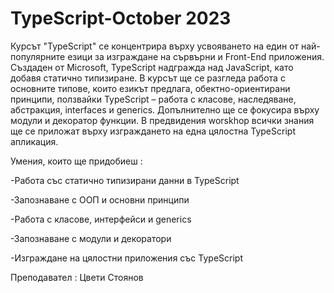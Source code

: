 # TypeScript-October 2023

Курсът "TypeScript" се концентрира върху усвояването на един от най-популярните езици за изграждане на сървърни и Front-End приложения. Създаден от Microsoft, TypeScript надгражда над JavaScript, като добавя статично типизиране. В курсът ще се разгледа работа с основните типове, които езикът предлага, обектно-ориентирани принципи, ползвайки TypeScript – работа с класове, наследяване, абстракция, interfaces и generics. Допълнително ще се фокусира върху модули и декоратор функции. В предвидения worskhop всички знания ще се приложат върху изграждането на една цялостна TypeScript апликация.

Умения, които ще придобиеш :

-Работа със статично типизирани данни в TypeScript

-Запознаване с ООП и основни принципи

-Работа с класове, интерфейси и generics

-Запознаване с модули и декоратори

-Изграждане на цялостни приложения със TypeScript



Преподавател : Цвети Стоянов
